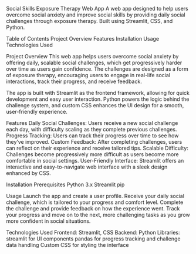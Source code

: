 Social Skills Exposure Therapy Web App
A web app designed to help users overcome social anxiety and improve social skills by providing daily social challenges through exposure therapy. Built using Streamlit, CSS, and Python.

Table of Contents
Project Overview
Features
Installation
Usage
Technologies Used

Project Overview
This web app helps users overcome social anxiety by offering daily, scalable social challenges, which get progressively harder over time as users gain confidence. The challenges are designed as a form of exposure therapy, encouraging users to engage in real-life social interactions, track their progress, and receive feedback.

The app is built with Streamlit as the frontend framework, allowing for quick development and easy user interaction. Python powers the logic behind the challenge system, and custom CSS enhances the UI design for a smooth, user-friendly experience.

Features
Daily Social Challenges: Users receive a new social challenge each day, with difficulty scaling as they complete previous challenges.
Progress Tracking: Users can track their progress over time to see how they’ve improved.
Custom Feedback: After completing challenges, users can reflect on their experience and receive tailored tips.
Scalable Difficulty: Challenges become progressively more difficult as users become more comfortable in social settings.
User-Friendly Interface: Streamlit offers an interactive and easy-to-navigate web interface with a sleek design enhanced by CSS.

Installation
Prerequisites
Python 3.x
Streamlit
pip

Usage
Launch the app and create a user profile.
Receive your daily social challenge, which is tailored to your progress and comfort level.
Complete the challenge and provide feedback on how the experience went.
Track your progress and move on to the next, more challenging tasks as you grow more confident in social situations.

Technologies Used
Frontend: Streamlit, CSS
Backend: Python
Libraries:
streamlit for UI components
pandas for progress tracking and challenge data handling
Custom CSS for styling the interface
